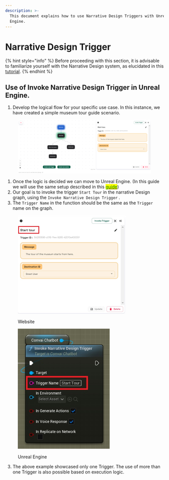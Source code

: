 ```yaml
---
description: >-
  This document explains how to use Narrative Design Triggers with Unreal
  Engine.
---
```


# Narrative Design Trigger

{% hint style="info" %}
Before proceeding with this section, it is advisable to familiarize yourself with the Narrative Design system, as elucidated in this [tutorial](https://youtu.be/C0JdmBTmZ9g?si=dImNu2-fBwKW1Frx).
{% endhint %}

## Use of Invoke Narrative Design Trigger in Unreal Engine.&#x20;

1. Develop the logical flow for your specific use case. In this instance, we have created a simple museum tour guide scenario.

<figure><img src="../../../.gitbook/assets/image (347).png" alt=""><figcaption></figcaption></figure>

1. Once the logic is decided we can move to Unreal Engine. (In this guide we will use the same setup described in this [<mark style="color:green;">guide</mark>](event-aware-convai-characters.md))
2. Our goal is to invoke the trigger `Start Tour` in the narrative Design graph, using the `Invoke Narrative Design Trigger` .
3. The `Trigger Name` in  the function should be the same as  the `Trigger` name on the graph.

<div align="left">

<figure><img src="../../../.gitbook/assets/websiteTrigger (2).jpg" alt="" width="343"><figcaption><p>Website</p></figcaption></figure>

 

<figure><img src="../../../.gitbook/assets/UE Trigger (2).jpg" alt=""><figcaption><p>Unreal Engine</p></figcaption></figure>

</div>

3. The above example showcased only one Trigger. The use of more than one Trigger is also possible based on execution logic.&#x20;

